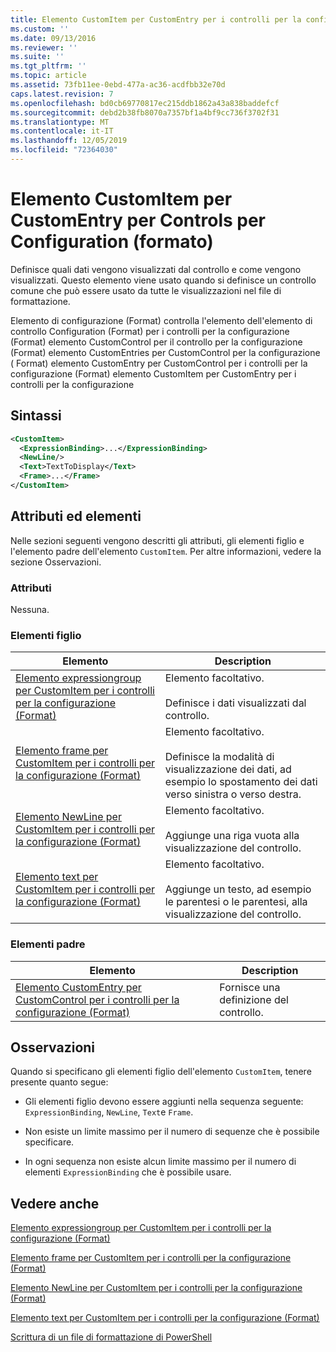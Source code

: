 ```yaml
---
title: Elemento CustomItem per CustomEntry per i controlli per la configurazione (Format) | Microsoft Docs
ms.custom: ''
ms.date: 09/13/2016
ms.reviewer: ''
ms.suite: ''
ms.tgt_pltfrm: ''
ms.topic: article
ms.assetid: 73fb11ee-0ebd-477a-ac36-acdfbb32e70d
caps.latest.revision: 7
ms.openlocfilehash: bd0cb69770817ec215ddb1862a43a838baddefcf
ms.sourcegitcommit: debd2b38fb8070a7357bf1a4bf9cc736f3702f31
ms.translationtype: MT
ms.contentlocale: it-IT
ms.lasthandoff: 12/05/2019
ms.locfileid: "72364030"
---
```

# <a name="customitem-element-for-customentry-for-controls-for-configuration-format"></a>Elemento CustomItem per CustomEntry per Controls per Configuration (formato)

Definisce quali dati vengono visualizzati dal controllo e come vengono visualizzati. Questo elemento viene usato quando si definisce un controllo comune che può essere usato da tutte le visualizzazioni nel file di formattazione.

Elemento di configurazione (Format) controlla l'elemento dell'elemento di controllo Configuration (Format) per i controlli per la configurazione (Format) elemento CustomControl per il controllo per la configurazione (Format) elemento CustomEntries per CustomControl per la configurazione ( Format) elemento CustomEntry per CustomControl per i controlli per la configurazione (Format) elemento CustomItem per CustomEntry per i controlli per la configurazione

## <a name="syntax"></a>Sintassi

```xml
<CustomItem>
  <ExpressionBinding>...</ExpressionBinding>
  <NewLine/>
  <Text>TextToDisplay</Text>
  <Frame>...</Frame>
</CustomItem>
```

## <a name="attributes-and-elements"></a>Attributi ed elementi

Nelle sezioni seguenti vengono descritti gli attributi, gli elementi figlio e l'elemento padre dell'elemento `CustomItem`. Per altre informazioni, vedere la sezione Osservazioni.

### <a name="attributes"></a>Attributi

Nessuna.

### <a name="child-elements"></a>Elementi figlio

|Elemento|Description|
|-------------|-----------------|
|[Elemento expressiongroup per CustomItem per i controlli per la configurazione (Format)](./expressionbinding-element-for-customitem-for-controls-for-configuration-format.md)|Elemento facoltativo.<br /><br /> Definisce i dati visualizzati dal controllo.|
|[Elemento frame per CustomItem per i controlli per la configurazione (Format)](./frame-element-for-customitem-for-controls-for-configuration-format.md)|Elemento facoltativo.<br /><br /> Definisce la modalità di visualizzazione dei dati, ad esempio lo spostamento dei dati verso sinistra o verso destra.|
|[Elemento NewLine per CustomItem per i controlli per la configurazione (Format)](./newline-element-for-customitem-for-controls-for-configuration-format.md)|Elemento facoltativo.<br /><br /> Aggiunge una riga vuota alla visualizzazione del controllo.|
|[Elemento text per CustomItem per i controlli per la configurazione (Format)](./text-element-for-customitem-for-controls-for-configuration-format.md)|Elemento facoltativo.<br /><br /> Aggiunge un testo, ad esempio le parentesi o le parentesi, alla visualizzazione del controllo.|

### <a name="parent-elements"></a>Elementi padre

|Elemento|Description|
|-------------|-----------------|
|[Elemento CustomEntry per CustomControl per i controlli per la configurazione (Format)](./customentry-element-for-customcontrol-for-controls-for-configuration-format.md)|Fornisce una definizione del controllo.|

## <a name="remarks"></a>Osservazioni

Quando si specificano gli elementi figlio dell'elemento `CustomItem`, tenere presente quanto segue:

- Gli elementi figlio devono essere aggiunti nella sequenza seguente: `ExpressionBinding`, `NewLine`, `Text`e `Frame`.

- Non esiste un limite massimo per il numero di sequenze che è possibile specificare.

- In ogni sequenza non esiste alcun limite massimo per il numero di elementi `ExpressionBinding` che è possibile usare.

## <a name="see-also"></a>Vedere anche

[Elemento expressiongroup per CustomItem per i controlli per la configurazione (Format)](./expressionbinding-element-for-customitem-for-controls-for-configuration-format.md)

[Elemento frame per CustomItem per i controlli per la configurazione (Format)](./frame-element-for-customitem-for-controls-for-configuration-format.md)

[Elemento NewLine per CustomItem per i controlli per la configurazione (Format)](./newline-element-for-customitem-for-controls-for-configuration-format.md)

[Elemento text per CustomItem per i controlli per la configurazione (Format)](./text-element-for-customitem-for-controls-for-configuration-format.md)

[Scrittura di un file di formattazione di PowerShell](./writing-a-powershell-formatting-file.md)
